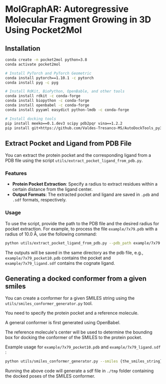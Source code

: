 # MolGraphAR: Autoregressive Molecular Fragment Growing in 3D Using Pocket2Mol

<!-- [Pocket2Mol](https://arxiv.org/abs/2205.07249) used equivariant graph neural networks to improve efficiency and molecule quality of [previous structure-based drug design model](https://arxiv.org/abs/2203.10446).

<img src="./assets/model.jpg" alt="model"  width="70%"/> -->


## Installation
``` bash
conda create -n pocket2mol python=3.8
conda activate pocket2mol

# Install PyTorch and PyTorch Geometric
conda install pytorch==1.10.1 -c pytorch
conda install pyg -c pyg

# Install RdKit, BioPython, OpenBable, and other tools
conda install rdkit -c conda-forge 
conda install biopython -c conda-forge 
conda install openbabel -c conda-forge
conda install pyyaml easydict python-lmdb -c conda-forge

# Install docking tools
pip install meeko==0.1.dev3 scipy pdb2pqr vina==1.2.2
pip install git+https://github.com/Valdes-Tresanco-MS/AutoDockTools_py3
```

## Extract Pocket and Ligand from PDB File

You can extract the protein pocket and the corresponding ligand from a PDB file using the script `utils/extract_pocket_ligand_from_pdb.py`. 

### Features
- **Protein Pocket Extraction**: Specify a radius to extract residues within a certain distance from the ligand center.
- **Output Formats**: The extracted pocket and ligand are saved in `.pdb` and `.sdf` formats, respectively.

### Usage

To use the script, provide the path to the PDB file and the desired radius for pocket extraction. For example, to process the file `example/7x79.pdb` with a radius of 10.0 Å, use the following command:

```bash
python utils/extract_pocket_ligand_from_pdb.py --pdb_path example/7x79.pdb --radius 10.0
```

The outputs will be saved in the same directory as the pdb file, e.g., `example/7x79_pocket10.pdb` contains the pocket and `example/7x79_ligand.sdf` contains the cognate ligand.

## Generating a docked conformer from a given smiles

You can create a conformer for a given SMILES string using the `utils/smiles_conformer_generator.py` tool.

You need to specify the protein pocket and a reference molecule.

A general conformer is first generated using OpenBabel.

The reference molecule's center will be used to determine the bounding box for docking the conformer of the SMILES to the protein pocket.

Example usage for  `example/7x79_pocket10.pdb` and `example/7x79_ligand.sdf` :

```bash
python utils/smiles_conformer_generator.py --smiles {the_smiles_string} --pdb_path example/7x79_pocket10.pdb --sdf_path `example/7x79_ligand.sdf`
```

Running the above code will generate a sdf file in `./tmp` folder containing the docked poses of the SMILES conformer.

<!-- ## Datasets

Please refer to [`README.md`](./data/README.md) in the `data` folder.

## Sampling

**NOTE: It is highly recommended to add `taskset -c` to use only one cpu when sampling (e.g. `taskset -c 0 python sample_xxx.py` to use CPU 0), which is much faster. The reason is not clear yet.**

### Sampling for pockets in the testset

To sample molecules for the i-th pocket in the testset, please first download the trained models following [`README.md`](./ckpt/README.md) in the `ckpt` folder. 
Then, run the following command:

```bash
python sample.py --data_id {i} --outdir ./outputs  # Replace {i} with the index of the data. i should be between 0 and 99 for the testset.
```

We recommend to specify the GPU device number and restrict the cpu cores using command like:

```bash
CUDA_VISIBLE_DIVICES=0  taskset -c 0 python sample.py --data_id 0 --outdir ./outputs
```
We also provide a bash file `batch_sample.sh` for sampling molecules for the whole test set in parallel. For example, to sample with three workers, run the following commands in three panes.
```bash
CUDA_VISIBLE_DEVICES=0 taskset -c 0 bash batch_sample.sh  3 0 0

CUDA_VISIBLE_DEVICES=0 taskset -c 1 bash batch_sample.sh  3 1 0

CUDA_VISIBLE_DEVICES=0 taskset -c 2 bash batch_sample.sh  3 2 0
```
The three parameters of `batch_sample.py` represent the number of workers, the index of current worker and the start index of the datapoint in the test set, respectively.

**NOTE: We find it much faster to use only one CPU for one sampling program (i.e., set `taskset -c` to use one CPU).**

### Sampling for PDB pockets 
To generate ligands for your own pocket, you need to provide the `PDB` structure file of the protein, the center coordinate of the pocket bounding box, and optionally the side length of the bounding box (default: 23Å). Note that there is a blank before the first value of the `center` parameter. The blank cannot be omitted if the first value is negative (e.g., `--center  " -1.5,28.0,36.0"`).

Example:

```bash
python sample_for_pdb.py \
      --pdb_path ./example/4yhj.pdb
      --center " 32.0,28.0,36.0"
```

<img src="./assets/bounding_box.png" alt="bounding box" width="70%" />


## Training

```
python train.py --config ./configs/train.yml --logdir ./logs
```
For training, we recommend to install [`apex` ](https://github.com/NVIDIA/apex) for lower gpu memory usage. If  so, change the value of `train/use_apex` in the `configs/train.yml` file.

## Citation
```
@inproceedings{peng2022pocket2mol,
  title={Pocket2Mol: Efficient Molecular Sampling Based on 3D Protein Pockets},
  author={Xingang Peng and Shitong Luo and Jiaqi Guan and Qi Xie and Jian Peng and Jianzhu Ma},
  booktitle={International Conference on Machine Learning},
  year={2022}
}
```

## Contact 
Xingang Peng (xingang.peng@gmail.com) -->
